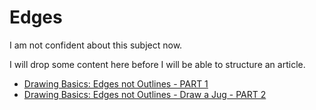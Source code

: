 # Edges

I am not confident about this subject now. 

I will drop some content here before I will be able to structure an article.

 - [Drawing Basics: Edges not Outlines - PART 1](https://www.youtube.com/watch?v=r4HLuY12VrI)
 - [Drawing Basics: Edges not Outlines - Draw a Jug - PART 2](https://www.youtube.com/watch?v=wNUAsBUK6_8)
 